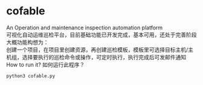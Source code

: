 # cofable
An Operation and maintenance inspection automation platform<br>
可视化自动运维巡检平台，目前基础功能已开发完成，基本可用，还处于完善阶段<br>
大概功能构想为：<br>
创建一个项目，在项目里创建资源，再创建巡检模板，模板里可选择目标主机/主机组，选择要执行的巡检命令或操作，可定时执行，执行完成后可发邮件通知<br>
How to run it? 如何运行此程序？<br>
```python
python3 cofable.py
```
